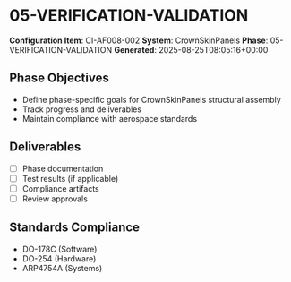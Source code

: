 # 05-VERIFICATION-VALIDATION

**Configuration Item**: CI-AF008-002
**System**: CrownSkinPanels
**Phase**: 05-VERIFICATION-VALIDATION
**Generated**: 2025-08-25T08:05:16+00:00

## Phase Objectives
- Define phase-specific goals for CrownSkinPanels structural assembly
- Track progress and deliverables
- Maintain compliance with aerospace standards

## Deliverables
- [ ] Phase documentation
- [ ] Test results (if applicable)
- [ ] Compliance artifacts
- [ ] Review approvals

## Standards Compliance
- DO-178C (Software)
- DO-254 (Hardware)
- ARP4754A (Systems)


